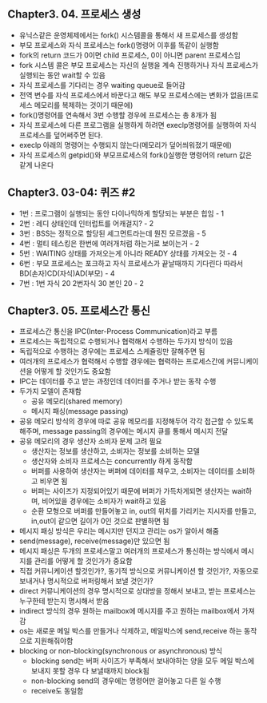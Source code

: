 ## Chapter3. 04. 프로세스 생성
- 유닉스같은 운영체제에서는 fork() 시스템콜을 통해서 새 프로세스를 생성함
- 부모 프로세스와 자식 프로세스는 fork()명령어 이후를 똑같이 실행함
- fork의 return 코드가 0이면 child 프로세스, 0이 아니면 parent 프로세스임
- fork 시스템 콜은 부모 프로세스는 자신의 실행을 계속 진행하거나 자식 프로세스가 실행되는 동안 wait할 수 있음
- 자식 프로세스를 기다리는 경우 waiting queue로 들어감
- 전역 변수를 자식 프로세스에서 바꾼다고 해도 부모 프로세스에는 변화가 없음(프로세스 메모리를 복제하는 것이기 때문에)
- fork()명령어를 연속해서 3번 수행할 경우에 프로세스는 총 8개가 됨
- 자식 프로세스에 다른 프로그램을 실행하게 하려면 execlp명령어를 실행하여 자식 프로세스를 덮어써주면 된다.
- execlp 아래의 명령어는 수행되지 않는다(메모리가 덮어씌워졌기 때문에)
- 자식 프로세스의 getpid()와 부모프로세스의 fork()실행한 명령어의 return 값은 같게 나온다

## Chapter3. 03-04: 퀴즈 #2
- 1번 : 프로그램이 실행되는 동안 다이나믹하게 할당되는 부분은 힙임 - 1
- 2번 : 레디 상태인데 인터럽트를 어캐걸지? - 2
- 3번 : BSS는 정적으로 할당된 세그먼트라는데 뭔진 모르겠음 - 5
- 4번 : 멀티 테스킹은 한번에 여러개처럼 하는거로 보이는거 - 2
- 5번 : WAITING 상태를 가져오는게 아니라 READY 상태를 가져오는 것 - 4
- 6번 : 부모 프로세스는 포크하고 자식 프로세스가 끝날때까지 기다린다 따라서 BD(손자)CD(자식)AD(부모) - 4
- 7번 : 1번 자식 20 2번자식 30 본인 20 - 2

## Chapter3. 05. 프로세스간 통신
- 프로세스간 통신을 IPC(Inter-Process Communication)라고 부름
- 프로세스는 독립적으로 수행되거나 협력해서 수행하는 두가지 방식이 있음
- 독립적으로 수행하는 경우에는 프로세스 스케쥴링만 잘해주면 됨
- 여러개의 프로세스가 협력해서 수행할 경우에는 협력하는 프로세스간에 커뮤니케이션을 어떻게 할 것인가도 중요함
- IPC는 데이터를 주고 받는 과정인데 데이터를 주거나 받는 동작 수행
- 두가지 모델이 존재함
  - 공유 메모리(shared memory)
  - 메시지 패싱(message passing)
- 공유 메모리 방식의 경우에 따로 공유 메모리를 지정해두어 각각 접근할 수 있도록 해주며, message passing의 경우에는 메시지 큐를 통해서 메시지 전달
- 공유 메모리의 경우 생산자 소비자 문제 고려 필요
  - 생산자는 정보를 생산하고, 소비자는 정보를 소비하는 모델
  - 생산자와 소비자 프로세스는 concurrently 하게 동작함
  - 버퍼를 사용하여 생산자는 버퍼에 데이터를 채우고, 소비자는 데이터를 소비하고 비우면 됨
  - 버퍼는 사이즈가 지정되어있기 때문에 버퍼가 가득차게되면 생산자는 wait하며, 비어있을 경우에는 소비자가 wait하고 있음
  - 순환 모형으로 버퍼를 만들어놓고 in, out의 위치를 가리키는 지시자를 만들고, in,out이 같으면 길이가 0인 것으로 판별하면 됨
- 메시지 패싱 방식은 우리는 메시지만 던지고 관리는 os가 알아서 해줌
- send(message), receive(message)만 있으면 됨
- 메시지 패싱은 두개의 프로세스말고 여러개의 프로세스가 통신하는 방식에서 메시지를 관리를 어떻게 할 것인가가 중요함
- 직접 커뮤니케이션 할것인가?, 동기적 방식으로 커뮤니케이션 할 것인가?, 자동으로 보내거나 명시적으로 버퍼링해서 보낼 것인가?
- direct 커뮤니케이션의 경우 명시적으로 상대방을 정해서 보내고, 받는 프로세스는 누구한테 받는지 명시해서 받음
- indirect 방식의 경우 원하는 mailbox에 메시지를 주고 원하는 mailbox에서 가져감
- os는 새로운 메일 박스를 만들거나 삭제하고, 메일박스에 send,receive 하는 동작으로 지원해줘야함
- blocking or non-blocking(synchronous or asynchronous) 방식
  - blocking send는 버퍼 사이즈가 부족해서 보내야하는 양을 모두 메일 박스에 보내지 못할 경우 다 보낼때까지 block됨
  - non-blocking send의 경우에는 명령어만 걸어놓고 다른 일 수행
  - receive도 동일함